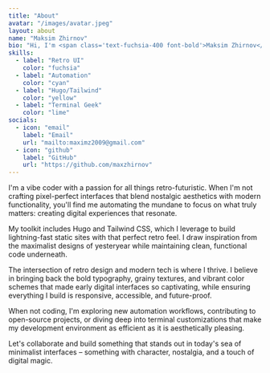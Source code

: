 ```yaml
---
title: "About"
avatar: "/images/avatar.jpeg"
layout: about
name: "Maksim Zhirnov"
bio: "Hi, I'm <span class='text-fuchsia-400 font-bold'>Maksim Zhirnov</span> — retro UI enthusiast, automation wizard, and digital craftsman.<br>I build nostalgic interfaces with modern tech, breathing life into pixels while the synthwave plays."
skills:
  - label: "Retro UI"
    color: "fuchsia"
  - label: "Automation"
    color: "cyan"
  - label: "Hugo/Tailwind"
    color: "yellow"
  - label: "Terminal Geek"
    color: "lime"
socials:
  - icon: "email"
    label: "Email"
    url: "mailto:maximz2009@gmail.com"
  - icon: "github"
    label: "GitHub"
    url: "https://github.com/maxzhirnov"
---
```

I'm a vibe coder with a passion for all things retro-futuristic. When I'm not crafting pixel-perfect interfaces that blend nostalgic aesthetics with modern functionality, you'll find me automating the mundane to focus on what truly matters: creating digital experiences that resonate.

My toolkit includes Hugo and Tailwind CSS, which I leverage to build lightning-fast static sites with that perfect retro feel. I draw inspiration from the maximalist designs of yesteryear while maintaining clean, functional code underneath.

The intersection of retro design and modern tech is where I thrive. I believe in bringing back the bold typography, grainy textures, and vibrant color schemes that made early digital interfaces so captivating, while ensuring everything I build is responsive, accessible, and future-proof.

When not coding, I'm exploring new automation workflows, contributing to open-source projects, or diving deep into terminal customizations that make my development environment as efficient as it is aesthetically pleasing.

Let's collaborate and build something that stands out in today's sea of minimalist interfaces – something with character, nostalgia, and a touch of digital magic.
